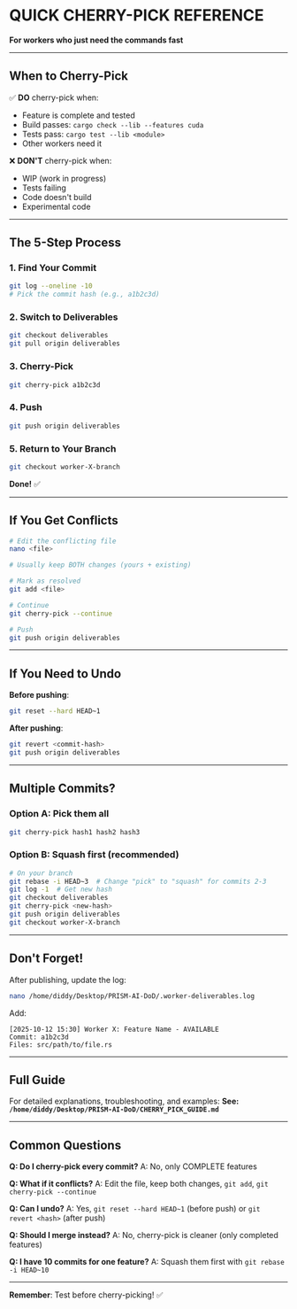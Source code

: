 # QUICK CHERRY-PICK REFERENCE

**For workers who just need the commands fast**

---

## When to Cherry-Pick

✅ **DO** cherry-pick when:
- Feature is complete and tested
- Build passes: `cargo check --lib --features cuda`
- Tests pass: `cargo test --lib <module>`
- Other workers need it

❌ **DON'T** cherry-pick when:
- WIP (work in progress)
- Tests failing
- Code doesn't build
- Experimental code

---

## The 5-Step Process

### 1. Find Your Commit
```bash
git log --oneline -10
# Pick the commit hash (e.g., a1b2c3d)
```

### 2. Switch to Deliverables
```bash
git checkout deliverables
git pull origin deliverables
```

### 3. Cherry-Pick
```bash
git cherry-pick a1b2c3d
```

### 4. Push
```bash
git push origin deliverables
```

### 5. Return to Your Branch
```bash
git checkout worker-X-branch
```

**Done!** ✅

---

## If You Get Conflicts

```bash
# Edit the conflicting file
nano <file>

# Usually keep BOTH changes (yours + existing)

# Mark as resolved
git add <file>

# Continue
git cherry-pick --continue

# Push
git push origin deliverables
```

---

## If You Need to Undo

**Before pushing**:
```bash
git reset --hard HEAD~1
```

**After pushing**:
```bash
git revert <commit-hash>
git push origin deliverables
```

---

## Multiple Commits?

### Option A: Pick them all
```bash
git cherry-pick hash1 hash2 hash3
```

### Option B: Squash first (recommended)
```bash
# On your branch
git rebase -i HEAD~3  # Change "pick" to "squash" for commits 2-3
git log -1  # Get new hash
git checkout deliverables
git cherry-pick <new-hash>
git push origin deliverables
git checkout worker-X-branch
```

---

## Don't Forget!

After publishing, update the log:
```bash
nano /home/diddy/Desktop/PRISM-AI-DoD/.worker-deliverables.log
```

Add:
```
[2025-10-12 15:30] Worker X: Feature Name - AVAILABLE
Commit: a1b2c3d
Files: src/path/to/file.rs
```

---

## Full Guide

For detailed explanations, troubleshooting, and examples:
**See: `/home/diddy/Desktop/PRISM-AI-DoD/CHERRY_PICK_GUIDE.md`**

---

## Common Questions

**Q: Do I cherry-pick every commit?**
A: No, only COMPLETE features

**Q: What if it conflicts?**
A: Edit the file, keep both changes, `git add`, `git cherry-pick --continue`

**Q: Can I undo?**
A: Yes, `git reset --hard HEAD~1` (before push) or `git revert <hash>` (after push)

**Q: Should I merge instead?**
A: No, cherry-pick is cleaner (only completed features)

**Q: I have 10 commits for one feature?**
A: Squash them first with `git rebase -i HEAD~10`

---

**Remember**: Test before cherry-picking! ✅
